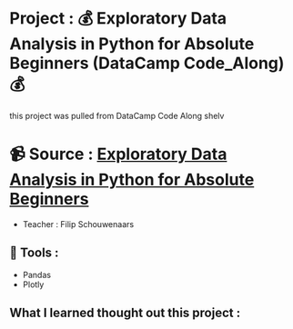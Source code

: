 # Project : :moneybag: Exploratory Data Analysis in Python for Absolute Beginners (DataCamp Code_Along) :moneybag:
this project was pulled from DataCamp Code Along shelv
# :video_camera: Source : [Exploratory Data Analysis in Python for Absolute Beginners ](https://docs.google.com/presentation/d/1Ki0FjUzZs0-vttPcjlZqd60O7P-kdkQkb3OfsmmDhFo/edit?slide=id.g9d046048cf_0_8#slide=id.g9d046048cf_0_8)
- Teacher : Filip Schouwenaars
## :wrench: Tools :
- Pandas
- Plotly

## What I learned thought out this project :


